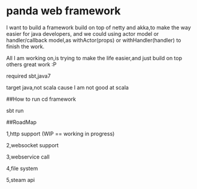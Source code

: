 panda web framework
===================
I want to build a framework build on top of netty and akka,to make the way easier for java developers,
and we could using actor model or handler/callback model,as withActor(props) or withHandler(handler)
to finish the work.

All I am working on,is trying to make the life easier,and just build on top others great work :P

required sbt,java7

target java,not scala cause I am not good at scala

##How to run
cd framework

sbt run

##RoadMap

1,http support (WIP == working in progress)

2,websocket support

3,webservice call

4,file system

5,steam api